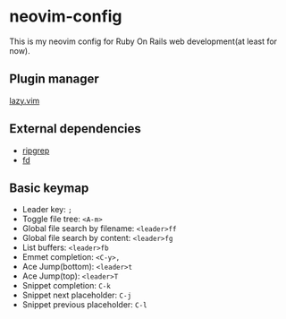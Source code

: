 
# neovim-config
This is my neovim config for Ruby On Rails web development(at least for now).

## Plugin manager
[lazy.vim](https://github.com/folke/lazy.nvim)

## External dependencies
- [ripgrep](https://github.com/BurntSushi/ripgrep)
- [fd](https://github.com/sharkdp/fd)

## Basic keymap
- Leader key: `;`
- Toggle file tree: `<A-m>`
- Global file search by filename: `<leader>ff`
- Global file search by content: `<leader>fg`
- List buffers: `<leader>fb`
- Emmet completion: `<C-y>,`
- Ace Jump(bottom): `<leader>t`
- Ace Jump(top): `<leader>T`
- Snippet completion: `C-k`
- Snippet next placeholder: `C-j`
- Snippet previous placeholder: `C-l`

